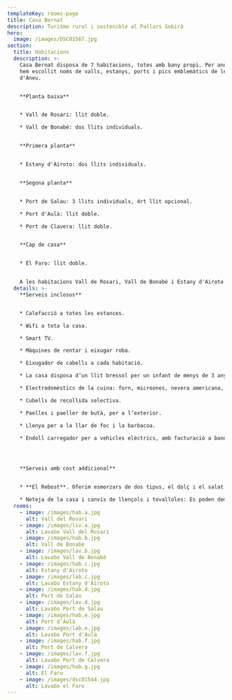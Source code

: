 ```yaml
---
templateKey: rooms-page
title: Casa Bernat
description: Turisme rural i sostenible al Pallars Sobirà
hero:
  image: /images/DSC01567.jpg
section:
  title: Habitacions
  description: >-
    Casa Bernat disposa de 7 habitacions, totes amb bany propi. Per anomenar-les
    hem escollit noms de valls, estanys, ports i pics emblemàtics de les Valls
    d'Àneu.


    **Planta baixa**


    * Vall de Rosari: llit doble.

    * Vall de Bonabé: dos llits individuals.


    **Primera planta**


    * Estany d'Airoto: dos llits individuals.


    **Segona planta**


    * Port de Salau: 3 llits individuals, 4rt llit opcional.

    * Port d'Aulà: llit doble.

    * Port de Clavera: llit doble.


    **Cap de casa**


    * El Faro: llit doble.


    A les habitacions Vall de Rosari, Vall de Bonabé i Estany d'Airoto hi poden accedir cadires de rodes. En cas d'hostes amb mobilitat reduïda, consulteu prèviament les condicions daccessibilitat
  details: >-
    **Serveis inclosos**


    * Calefacció a totes les estances.

    * Wifi a tota la casa.

    * Smart TV.

    * Màquines de rentar i eixugar roba.

    * Eixugador de cabells a cada habitació.

    * La casa disposa d’un llit bressol per un infant de menys de 3 anys.

    * Electrodomèstics de la cuina: forn, microones, nevera americana, placa d’inducció, torradora, minipimer i cafetera italiana.

    * Cubells de recollida selectiva.

    * Paelles i paeller de butà, per a l’exterior.

    * Llenya per a la llar de foc i la barbacoa.

    * Endoll carregador per a vehicles elèctrics, amb facturació a banda.




    **Serveis amb cost addicional**


    * **El Rebost**. Oferim esmorzars de dos tipus, el dolç i el salat. A més busquem oferir productes fets per nosaltres o pels artesans i productors del Pallars Sobirà.

    * Neteja de la casa i canvis de llençols i tovalloles: Es poden demanar aquests serveis, amb facturació a banda.
  rooms:
    - image: /images/hab.a.jpg
      alt: Vall del Rosari
    - image: /images/lsv.a.jpg
      alt: Lavabo Vall del Rosari
    - image: /images/hab.b.jpg
      alt: Vall de Bonabé
    - image: /images/lav.b.jpg
      alt: Lavabo Vall de Bonabé
    - image: /images/hab.c.jpg
      alt: Estany d'Airoto
    - image: /images/lab.c.jpg
      alt: Lavabo Estany d'Airoto
    - image: /images/hab.d.jpg
      alt: Port de Salau
    - image: /images/lav.d.jpg
      alt: Lavabo Port de Salau
    - image: /images/hab.e.jpg
      alt: Port d'Aulà
    - image: /images/lab.e.jpg
      alt: Lavabo Port d'Aulà
    - image: /images/hab.f.jpg
      alt: Port de Calvera
    - image: /images/lav.f.jpg
      alt: Lavabo Port de Calvera
    - image: /images/hab.g.jpg
      alt: El Faro
    - image: /images/dsc01544.jpg
      alt: Lavabo el Faro
---
```

